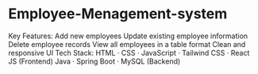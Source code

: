 # Employee-Menagement-system
Key Features:  Add new employees  Update existing employee information  Delete employee records  View all employees in a table format  Clean and responsive UI  Tech Stack: HTML · CSS · JavaScript · Tailwind CSS · React JS (Frontend) Java · Spring Boot · MySQL (Backend)
